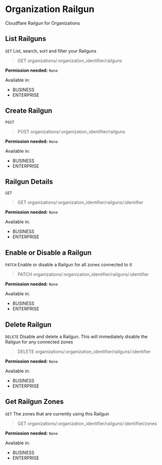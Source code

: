 # Organization Railgun

Cloudflare Railgun for Organizations

## List Railguns

`GET` List, search, sort and filter your Railguns

> GET organizations/:organization_identifier/railguns

**Permission needed:** `None`

Available in:

* BUSINESS
* ENTERPRISE


## Create Railgun

`POST` 

> POST organizations/:organization_identifier/railguns

**Permission needed:** `None`

Available in:

* BUSINESS
* ENTERPRISE


## Railgun Details

`GET` 

> GET organizations/:organization_identifier/railguns/:identifier

**Permission needed:** `None`

Available in:

* BUSINESS
* ENTERPRISE


## Enable or Disable a Railgun

`PATCH` Enable or disable a Railgun for all zones connected to it

> PATCH organizations/:organization_identifier/railguns/:identifier

**Permission needed:** `None`

Available in:

* BUSINESS
* ENTERPRISE


## Delete Railgun

`DELETE` Disable and delete a Railgun. This will immediately disable the Railgun for any connected zones

> DELETE organizations/:organization_identifier/railguns/:identifier

**Permission needed:** `None`

Available in:

* BUSINESS
* ENTERPRISE


## Get Railgun Zones

`GET` The zones that are currently using this Railgun

> GET organizations/:organization_identifier/railguns/:identifier/zones

**Permission needed:** `None`

Available in:

* BUSINESS
* ENTERPRISE

